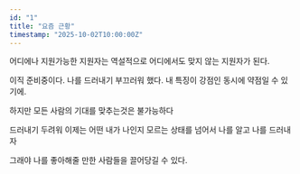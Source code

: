 ```yaml
---
id: "1"
title: "요즘 근황"
timestamp: "2025-10-02T10:00:00Z"
---
```


어디에나 지원가능한 지원자는 역설적으로 어디에서도 맞지 않는 지원자가 된다.

이직 준비중이다.
나를 드러내기 부끄러워 했다.
내 특징이 강점인 동시에 약점일 수 있기에.

하지만 모든 사람의 기대를 맞추는것은 불가능하다

드러내기 두려워 이제는 어떤 내가 나인지 모르는 상태를 넘어서
나를 알고 나를 드러내자

그래야 나를 좋아해줄 만한 사람들을 끌어당길 수 있다.
